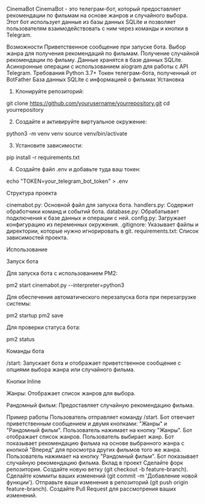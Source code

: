 CinemaBot
CinemaBot - это телеграм-бот, который предоставляет рекомендации по фильмам на основе жанров и случайного выбора. Этот бот использует данные из базы данных SQLite и позволяет пользователям взаимодействовать с ним через команды и кнопки в Telegram.

Возможности
Приветственное сообщение при запуске бота.
Выбор жанра для получения рекомендаций по фильмам.
Получение случайной рекомендации по фильму.
Данные хранятся в базе данных SQLite.
Асинхронные операции с использованием aiogram для работы с API Telegram.
Требования
Python 3.7+
Токен телеграм-бота, полученный от BotFather
База данных SQLite с информацией о фильмах
Установка
1. Клонируйте репозиторий:

git clone https://github.com/yourusername/yourrepository.git
cd yourrepository

2. Создайте и активируйте виртуальное окружение:

python3 -m venv venv
source venv/bin/activate

3. Установите зависимости:

pip install -r requirements.txt

4. Создайте файл .env и добавьте туда ваш токен:

echo "TOKEN=your_telegram_bot_token" > .env

Структура проекта

cinemabot.py: Основной файл для запуска бота.
handlers.py: Содержит обработчики команд и событий бота.
database.py: Обрабатывает подключения к базе данных и операции с ней.
config.py: Загружает конфигурацию из переменных окружения.
.gitignore: Указывает файлы и директории, которые нужно игнорировать в git.
requirements.txt: Список зависимостей проекта.

Использование

Запуск бота

Для запуска бота с использованием PM2:

pm2 start cinemabot.py --interpreter=python3

Для обеспечения автоматического перезапуска бота при перезагрузке системы:

pm2 startup
pm2 save

Для проверки статуса бота:

pm2 status

Команды бота

/start: Запускает бота и отображает приветственное сообщение с опциями выбора жанра или случайного фильма.

Кнопки Inline

Жанры: Отображает список жанров для выбора.

Рандомный фильм: Предоставляет случайную рекомендацию фильма.

Пример работы
Пользователь отправляет команду /start.
Бот отвечает приветственным сообщением и двумя кнопками: "Жанры" и "Рандомный фильм".
Пользователь нажимает на кнопку "Жанры".
Бот отображает список жанров.
Пользователь выбирает жанр.
Бот показывает рекомендацию фильма на основе выбранного жанра с кнопкой "Вперед" для просмотра других фильмов того же жанра.
Пользователь нажимает на кнопку "Рандомный фильм".
Бот показывает случайную рекомендацию фильма.
Вклад в проект
Сделайте форк репозитория.
Создайте новую ветку (git checkout -b feature-branch).
Сделайте коммиты ваших изменений (git commit -m 'Добавление новой функции').
Отправьте ваши изменения в репозиторий (git push origin feature-branch).
Создайте Pull Request для рассмотрения ваших изменений.

